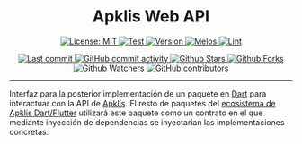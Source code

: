 <h1 align="center">Apklis Web API</h1>

<p align="center">
    <a href="https://opensource.org/licenses/MIT" target="_blank">
        <img src="https://img.shields.io/badge/License-MIT-green.svg?label=license" alt="License: MIT"/>
    </a>
    <a href="https://github.com/fluttercuba/apklis-dart-flutter/actions/workflows/test.yml" target="_blank">
        <img src="https://github.com/fluttercuba/apklis-dart-flutter/actions/workflows/test.yml/badge.svg" alt="Test"/>
    </a>
    <a href="https://pub.dev/packages/apklis_web_api" target="_blank">
        <img src="https://img.shields.io/pub/v/apklis_web_api" alt="Version"/>
    </a>
    <a href="https://github.com/invertase/melos" target="_blank">
        <img src="https://img.shields.io/badge/maintained%20with-melos-f700ff.svg?style=flat-square" alt="Melos"/>
    </a>
    <a href="https://pub.dev/packages/lint" target="_blank">
        <img src="https://img.shields.io/badge/style-lint-4BC0F5.svg" alt="Lint">
    </a>
</p>

<p align="center">
    <a href="https://github.com/fluttercuba/apklis-dart-flutter/commits" target="_blank">
        <img src="https://img.shields.io/github/last-commit/fluttercuba/apklis-dart-flutter.svg?style=flat" alt="Last commit"/>
    </a>
    <a href="https://github.com/fluttercuba/apklis-dart-flutter/commits" target="_blank">
        <img src="https://img.shields.io/github/commit-activity/m/fluttercuba/apklis-dart-flutter" alt="GitHub commit activity"/>
    </a>
    <a href="https://github.com/fluttercuba/apklis-dart-flutter/stargazers" target="_blank">
        <img src="https://img.shields.io/github/stars/fluttercuba/apklis-dart-flutter?style=flat&logo=github" alt="Github Stars"/>
    </a>
    <a href="https://github.com/fluttercuba/apklis-dart-flutter/network/members" target="_blank">
        <img src="https://img.shields.io/github/forks/fluttercuba/apklis-dart-flutter?style=flat&logo=github" alt="Github Forks"/>
    </a>
    <a href="https://github.com/fluttercuba/apklis-dart-flutter" target="_blank">
        <img src="https://img.shields.io/github/watchers/fluttercuba/apklis-dart-flutter?style=flat&logo=github" alt="Github Watchers"/>
    </a>
    <a href="https://github.com/fluttercuba/apklis-dart-flutter/graphs/contributors" target="_blank">
        <img src="https://img.shields.io/github/contributors/fluttercuba/apklis-dart-flutter" alt="GitHub contributors"/>
    </a>
</p>

---

Interfaz para la posterior implementación de un paquete en [Dart](https://dart.dev) para interactuar con la API de [Apklis](https://apklis.cu). El resto de paquetes del [ecosistema de Apklis Dart/Flutter](https://github.com/fluttercuba/apklis-dart-flutter) utilizará este paquete como un contrato en el que mediante inyección de dependencias se inyectarian las implementaciones concretas.
